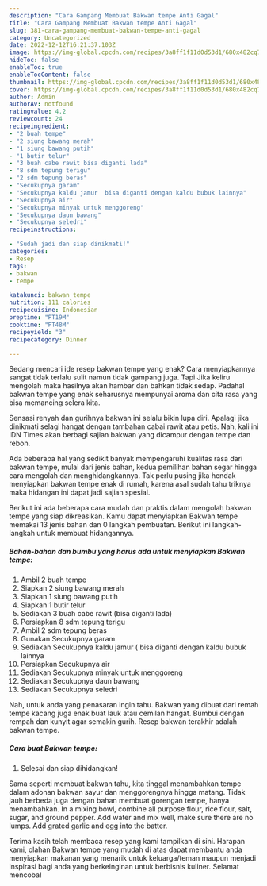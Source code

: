 ```yaml
---
description: "Cara Gampang Membuat Bakwan tempe Anti Gagal"
title: "Cara Gampang Membuat Bakwan tempe Anti Gagal"
slug: 381-cara-gampang-membuat-bakwan-tempe-anti-gagal
category: Uncategorized
date: 2022-12-12T16:21:37.103Z
image: https://img-global.cpcdn.com/recipes/3a8ff1f11d0d53d1/680x482cq70/bakwan-tempe-foto-resep-utama.jpg
hideToc: false
enableToc: true
enableTocContent: false
thumbnail: https://img-global.cpcdn.com/recipes/3a8ff1f11d0d53d1/680x482cq70/bakwan-tempe-foto-resep-utama.jpg
cover: https://img-global.cpcdn.com/recipes/3a8ff1f11d0d53d1/680x482cq70/bakwan-tempe-foto-resep-utama.jpg
author: Admin
authorAv: notfound
ratingvalue: 4.2
reviewcount: 24
recipeingredient:
- "2 buah tempe"
- "2 siung bawang merah"
- "1 siung bawang putih"
- "1 butir telur"
- "3 buah cabe rawit bisa diganti lada"
- "8 sdm tepung terigu"
- "2 sdm tepung beras"
- "Secukupnya garam"
- "Secukupnya kaldu jamur  bisa diganti dengan kaldu bubuk lainnya"
- "Secukupnya air"
- "Secukupnya minyak untuk menggoreng"
- "Secukupnya daun bawang"
- "Secukupnya seledri"
recipeinstructions:

- "Sudah jadi dan siap dinikmati!"
categories:
- Resep
tags:
- bakwan
- tempe

katakunci: bakwan tempe 
nutrition: 111 calories
recipecuisine: Indonesian
preptime: "PT19M"
cooktime: "PT48M"
recipeyield: "3"
recipecategory: Dinner

---
```



Sedang mencari ide resep bakwan tempe yang enak? Cara menyiapkannya sangat tidak terlalu sulit namun tidak gampang juga. Tapi Jika keliru mengolah maka hasilnya akan hambar dan bahkan tidak sedap. Padahal bakwan tempe yang enak seharusnya mempunyai aroma dan cita rasa yang bisa memancing selera kita.


Sensasi renyah dan gurihnya bakwan ini selalu bikin lupa diri. Apalagi jika dinikmati selagi hangat dengan tambahan cabai rawit atau petis. Nah, kali ini IDN Times akan berbagi sajian bakwan yang dicampur dengan tempe dan rebon.

Ada beberapa hal yang sedikit banyak mempengaruhi kualitas rasa dari bakwan tempe, mulai dari jenis bahan, kedua pemilihan bahan segar hingga cara mengolah dan menghidangkannya. Tak perlu pusing jika hendak menyiapkan bakwan tempe enak di rumah, karena asal sudah tahu triknya maka hidangan ini dapat jadi sajian spesial.


Berikut ini ada beberapa cara mudah dan praktis dalam mengolah bakwan tempe yang siap dikreasikan. Kamu dapat menyiapkan Bakwan tempe memakai 13 jenis bahan dan 0 langkah pembuatan. Berikut ini langkah-langkah untuk membuat hidangannya.

<!--inarticleads1-->

##### Bahan-bahan dan bumbu yang harus ada untuk menyiapkan Bakwan tempe:

1. Ambil 2 buah tempe
1. Siapkan 2 siung bawang merah
1. Siapkan 1 siung bawang putih
1. Siapkan 1 butir telur
1. Sediakan 3 buah cabe rawit (bisa diganti lada)
1. Persiapkan 8 sdm tepung terigu
1. Ambil 2 sdm tepung beras
1. Gunakan Secukupnya garam
1. Sediakan Secukupnya kaldu jamur ( bisa diganti dengan kaldu bubuk lainnya
1. Persiapkan Secukupnya air
1. Sediakan Secukupnya minyak untuk menggoreng
1. Sediakan Secukupnya daun bawang
1. Sediakan Secukupnya seledri


Nah, untuk anda yang penasaran ingin tahu. Bakwan yang dibuat dari remah tempe kacang juga enak buat lauk atau cemilan hangat. Bumbui dengan rempah dan kunyit agar semakin gurih. Resep bakwan terakhir adalah bakwan tempe. 

<!--inarticleads2-->

##### Cara buat Bakwan tempe:


1. Selesai dan siap dihidangkan!

Sama seperti membuat bakwan tahu, kita tinggal menambahkan tempe dalam adonan bakwan sayur dan menggorengnya hingga matang. Tidak jauh berbeda juga dengan bahan membuat gorengan tempe, hanya menambahkan. In a mixing bowl, combine all purpose flour, rice flour, salt, sugar, and ground pepper. Add water and mix well, make sure there are no lumps. Add grated garlic and egg into the batter. 

Terima kasih telah membaca resep yang kami tampilkan di sini. Harapan kami, olahan Bakwan tempe yang mudah di atas dapat membantu anda menyiapkan makanan yang menarik untuk keluarga/teman maupun menjadi inspirasi bagi anda yang berkeinginan untuk berbisnis kuliner. Selamat mencoba!
